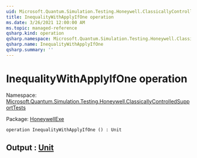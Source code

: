 ```yaml
---
uid: Microsoft.Quantum.Simulation.Testing.Honeywell.ClassicallyControlledSupportTests.InequalityWithApplyIfOne
title: InequalityWithApplyIfOne operation
ms.date: 3/26/2021 12:00:00 AM
ms.topic: managed-reference
qsharp.kind: operation
qsharp.namespace: Microsoft.Quantum.Simulation.Testing.Honeywell.ClassicallyControlledSupportTests
qsharp.name: InequalityWithApplyIfOne
qsharp.summary: ''
---
```


# InequalityWithApplyIfOne operation

Namespace: [Microsoft.Quantum.Simulation.Testing.Honeywell.ClassicallyControlledSupportTests](xref:Microsoft.Quantum.Simulation.Testing.Honeywell.ClassicallyControlledSupportTests)

Package: [HoneywellExe](https://nuget.org/packages/HoneywellExe)




```qsharp
operation InequalityWithApplyIfOne () : Unit
```


## Output : [Unit](xref:microsoft.quantum.lang-ref.unit)

